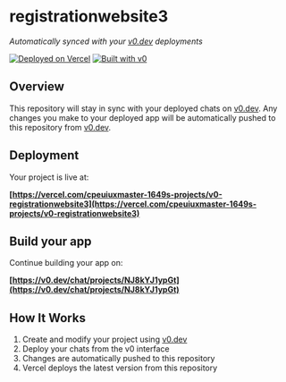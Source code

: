 # registrationwebsite3

*Automatically synced with your [v0.dev](https://v0.dev) deployments*

[![Deployed on Vercel](https://img.shields.io/badge/Deployed%20on-Vercel-black?style=for-the-badge&logo=vercel)](https://vercel.com/cpeuiuxmaster-1649s-projects/v0-registrationwebsite3)
[![Built with v0](https://img.shields.io/badge/Built%20with-v0.dev-black?style=for-the-badge)](https://v0.dev/chat/projects/NJ8kYJ1ypGt)

## Overview

This repository will stay in sync with your deployed chats on [v0.dev](https://v0.dev).
Any changes you make to your deployed app will be automatically pushed to this repository from [v0.dev](https://v0.dev).

## Deployment

Your project is live at:

**[https://vercel.com/cpeuiuxmaster-1649s-projects/v0-registrationwebsite3](https://vercel.com/cpeuiuxmaster-1649s-projects/v0-registrationwebsite3)**

## Build your app

Continue building your app on:

**[https://v0.dev/chat/projects/NJ8kYJ1ypGt](https://v0.dev/chat/projects/NJ8kYJ1ypGt)**

## How It Works

1. Create and modify your project using [v0.dev](https://v0.dev)
2. Deploy your chats from the v0 interface
3. Changes are automatically pushed to this repository
4. Vercel deploys the latest version from this repository
